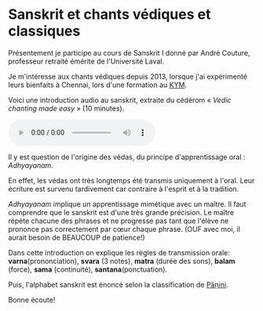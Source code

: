 # Sanskrit et chants védiques  et classiques

Présentement je participe au cours de Sanskrit I donné par André Couture, professeur retraité émérite de l'Université Laval.

Je m'intéresse aux chants védiques depuis 2013, lorsque j'ai expérimenté leurs bienfaits à Chennai, lors d'une formation au [KYM](https://www.kym.org/).
 
Voici une introduction audio au sanskrit, extraite du cédérom « *Vedic chanting made easy* » (10 minutes). 

  <audio controls src="../media/adhyayanam.m4a">
    <a href="../media/adhyayanam.m4a"> Télécharger l'extrait </a>
  </audio> 
 

Il y est question de l'origine des védas, du principe d'apprentissage oral : *Adhyayanam*. 

En effet, les védas ont très longtemps été transmis uniquement à l'oral. Leur écriture est survenu tardivement car contraire à l'esprit et à la tradition. 

*Adhyayanam* implique un apprentissage mimétique avec un maître. Il faut comprendre que le sanskrit est d'une très grande précision. Le maître répète chacune des phrases et ne progresse pas tant que l'élève ne prononce pas correctement par cœur chaque phrase. (OUF avec moi, il aurait besoin de BEAUCOUP de patience!)

Dans cette introduction on explique les règles de transmission orale: __varna__(prononciation), __svara__ (3 notes),  __matra__ (durée des sons),  __balam__ (force),  __sama__ (continuité),  __santana__(ponctuation).

Puis, l'alphabet sanskrit est énoncé selon la classification de [Pāṇini](https://en.wikipedia.org/wiki/P%C4%81%E1%B9%87ini). 

Bonne écoute! 